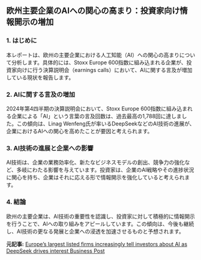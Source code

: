 ## 欧州主要企業のAIへの関心の高まり：投資家向け情報開示の増加

### 1. はじめに

本レポートは、欧州の主要企業における人工知能（AI）への関心の高まりについて分析します。具体的には、Stoxx Europe 600指数に組み込まれる企業が、投資家向けに行う決算説明会（earnings calls）において、AIに関する言及が増加している現状を報告します。

### 2. AIに関する言及の増加

2024年第4四半期の決算説明会において、Stoxx Europe 600指数に組み込まれる企業による「AI」という言葉の言及回数は、過去最高の1,788回に達しました。この傾向は、Linag Wenfeng氏が率いるDeepSeekなどのAI技術の進展が、企業におけるAIへの関心を高めたことが要因と考えられます。

### 3. AI技術の進展と企業への影響

AI技術は、企業の業務効率化、新たなビジネスモデルの創出、競争力の強化など、多岐にわたる影響を与えています。投資家は、企業のAI戦略やその進捗状況に関心を持ち、企業はそれに応える形で情報開示を強化していると考えられます。

### 4. 結論

欧州の主要企業は、AI技術の重要性を認識し、投資家に対して積極的に情報開示を行うことで、AIへの取り組みをアピールしています。この傾向は、今後も継続し、AI技術の更なる発展と企業への浸透を加速させるものと予想されます。


**元記事:** [Europe’s largest listed firms increasingly tell investors about AI as DeepSeek drives interest Business Post](https://www.businesspost.ie/tech/europes-largest-listed-firms-increasingly-tell-investors-about-ai-as-deepseek-drives-interest/)